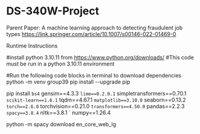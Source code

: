 # DS-340W-Project 
Parent Paper:
A machine learning approach to detecting fraudulent job types
https://link.springer.com/article/10.1007/s00146-022-01469-0


Runtime Instructions

#install python 3.10.11 from https://www.python.org/downloads/
#This code must be run in a python 3.10.11 environment

#Run the following code blocks in terminal to download dependencies
python -m venv group39
pip install --upgrade pip

pip install `
  bs4 `
  gensim==4.3.3 `
  lime==0.2.0.1 `
  simpletransformers==0.70.1 `
  scikit-learn==1.6.1 `
  tqdm==4.67.1 `
  matplotlib==3.10.0 `
  seaborn==0.13.2 `
  torch==2.6.0 `
  torchvision==0.21.0 `
  transformers==4.50.0 `
  pandas==2.2.3 `
  spacy==3.8.4 `
  nltk==3.8.1 `
  numpy==1.26.4

python -m spacy download en_core_web_lg

